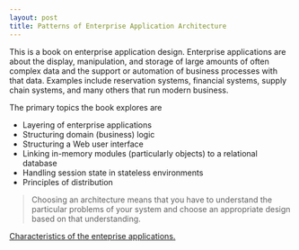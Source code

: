 ```yaml
---
layout: post
title: Patterns of Enterprise Application Architecture
---
```


This is a book on enterprise application design. Enterprise applications are about the display, manipulation, and storage of large amounts of often complex data and the support or automation of business processes with that data. Examples include reservation systems, financial systems, supply chain systems, and many others that run modern business. 

The primary topics the book explores are

- Layering of enterprise applications
- Structuring domain (business) logic
- Structuring a Web user interface
- Linking in-memory modules (particularly objects) to a relational database
- Handling session state in stateless environments
- Principles of distribution

> Choosing an architecture means that you have to understand the particular problems of your system and choose an appropriate design based on that understanding.



[Characteristics of the enteprise applications.](/enterprise-applications/)